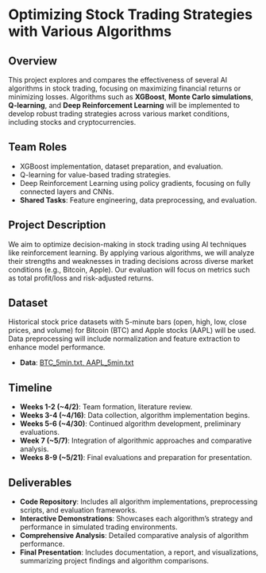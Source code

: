 # Optimizing Stock Trading Strategies with Various Algorithms

## Overview

This project explores and compares the effectiveness of several AI algorithms in stock trading, focusing on maximizing financial returns or minimizing losses. Algorithms such as **XGBoost**, **Monte Carlo simulations**, **Q-learning**, and **Deep Reinforcement Learning** will be implemented to develop robust trading strategies across various market conditions, including stocks and cryptocurrencies.

## Team Roles

- XGBoost implementation, dataset preparation, and evaluation.
- Q-learning for value-based trading strategies.
- Deep Reinforcement Learning using policy gradients, focusing on fully connected layers and CNNs.
- **Shared Tasks**: Feature engineering, data preprocessing, and evaluation.

## Project Description

We aim to optimize decision-making in stock trading using AI techniques like reinforcement learning. By applying various algorithms, we will analyze their strengths and weaknesses in trading decisions across diverse market conditions (e.g., Bitcoin, Apple). Our evaluation will focus on metrics such as total profit/loss and risk-adjusted returns.

## Dataset

Historical stock price datasets with 5-minute bars (open, high, low, close prices, and volume) for Bitcoin (BTC) and Apple stocks (AAPL) will be used. Data preprocessing will include normalization and feature extraction to enhance model performance.

- **Data**: [BTC_5min.txt, AAPL_5min.txt](https://drive.google.com/drive/folders/1htN-2fW1qNGrNnSYx5oeNW2NNZr4Ntle?usp=sharing)

## Timeline

- **Weeks 1-2 (~4/2)**: Team formation, literature review.
- **Weeks 3-4 (~4/16)**: Data collection, algorithm implementation begins.
- **Weeks 5-6 (~4/30)**: Continued algorithm development, preliminary evaluations.
- **Week 7 (~5/7)**: Integration of algorithmic approaches and comparative analysis.
- **Weeks 8-9 (~5/21)**: Final evaluations and preparation for presentation.

## Deliverables

- **Code Repository**: Includes all algorithm implementations, preprocessing scripts, and evaluation frameworks.
- **Interactive Demonstrations**: Showcases each algorithm’s strategy and performance in simulated trading environments.
- **Comprehensive Analysis**: Detailed comparative analysis of algorithm performance.
- **Final Presentation**: Includes documentation, a report, and visualizations, summarizing project findings and algorithm comparisons.
